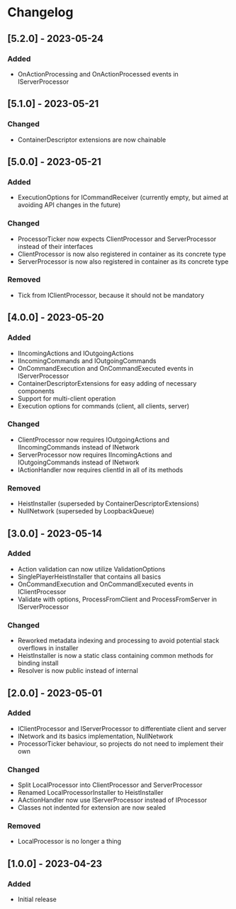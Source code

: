 # Changelog

## [5.2.0] - 2023-05-24

### Added
- OnActionProcessing and OnActionProcessed events in IServerProcessor

## [5.1.0] - 2023-05-21

### Changed
- ContainerDescriptor extensions are now chainable

## [5.0.0] - 2023-05-21

### Added
- ExecutionOptions for ICommandReceiver (currently empty, but aimed at avoiding API changes in the future)

### Changed
- ProcessorTicker now expects ClientProcessor and ServerProcessor instead of their interfaces
- ClientProcessor is now also registered in container as its concrete type
- ServerProcessor is now also registered in container as its concrete type

### Removed
- Tick from IClientProcessor, because it should not be mandatory

## [4.0.0] - 2023-05-20

### Added
- IIncomingActions and IOutgoingActions
- IIncomingCommands and IOutgoingCommands
- OnCommandExecution and OnCommandExecuted events in IServerProcessor
- ContainerDescriptorExtensions for easy adding of necessary components
- Support for multi-client operation
- Execution options for commands (client, all clients, server)

### Changed
- ClientProcessor now requires IOutgoingActions and IIncomingCommands instead of INetwork
- ServerProcessor now requires IIncomingActions and IOutgoingCommands instead of INetwork
- IActionHandler now requires clientId in all of its methods

### Removed
- HeistInstaller (superseded by ContainerDescriptorExtensions)
- NullNetwork (superseded by LoopbackQueue)

## [3.0.0] - 2023-05-14

### Added
- Action validation can now utilize ValidationOptions
- SinglePlayerHeistInstaller that contains all basics
- OnCommandExecution and OnCommandExecuted events in IClientProcessor
- Validate with options, ProcessFromClient and ProcessFromServer in IServerProcessor  

### Changed
- Reworked metadata indexing and processing to avoid potential stack overflows in installer
- HeistInstaller is now a static class containing common methods for binding install
- Resolver is now public instead of internal

## [2.0.0] - 2023-05-01

### Added
- IClientProcessor and IServerProcessor to differentiate client and server
- INetwork and its basics implementation, NullNetwork
- ProcessorTicker behaviour, so projects do not need to implement their own

### Changed
- Split LocalProcessor into ClientProcessor and ServerProcessor
- Renamed LocalProcessorInstaller to HeistInstaller
- AActionHandler now use IServerProcessor instead of IProcessor
- Classes not indented for extension are now sealed

### Removed
- LocalProcessor is no longer a thing

## [1.0.0] - 2023-04-23

### Added
- Initial release